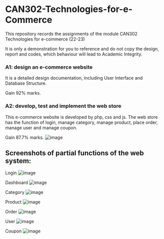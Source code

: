 # CAN302-Technologies-for-e-Commerce
This repository records the assignments of the module CAN302 Technologies for e-commerce (22-23)

It is only a demonstration for you to reference and do not copy the design, report and codes, which behaviour will lead to Academic Integrity.
### A1: design an e-commerce website

It is a detailed design documentation, including User Interface and Database Structure.

Gain 92% marks.

### A2: develop, test and implement the web store

This e-commerce website is developed by php, css and js. The web store has the function of login, manage category, manage product, place order, manage user and manage coupon.

Gain 87.7% marks.
![image](https://github.com/ChuanxinZhai/CAN302-Technologies-for-e-Commerce/assets/94314784/719890f3-aad8-4349-b99a-fbf073270cb4)


## Screenshots of partial functions of the web system:

Login
![image](https://github.com/user-attachments/assets/8cf640cc-2527-4e0b-bf81-4190ff12bbac)

Dashboard
![image](https://github.com/user-attachments/assets/e23fdd54-095c-4bc5-b819-892acbfb6b4b)

Category
![image](https://github.com/user-attachments/assets/c63d3f2f-8a7d-42ef-b654-1ee0c0f05217)

Product
![image](https://github.com/user-attachments/assets/8100e841-6d0d-4e98-b795-3ccfaacc3d0d)


Order
![image](https://github.com/user-attachments/assets/9d03f855-a819-4ad8-a58e-aaf90733586d)

User
![image](https://github.com/user-attachments/assets/a55612fd-98d4-4c7b-b237-6fe5f5f39699)


Coupon
![image](https://github.com/user-attachments/assets/878c548a-45c4-4314-a941-70424aee7578)

